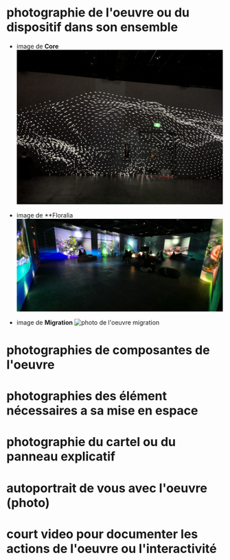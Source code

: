 # photographie de l'oeuvre ou du dispositif dans son ensemble
- image de **Core**
![photo de l'oeuvre core](image_portail_core_.JPG)

- image de **Floralia
![photo de l'oeuvre floralia](image_portail_floralia.JPG)

- image de **Migration**
![photo de l'oeuvre migration](image_portail_migration.jpeg)
# photographies de composantes de l'oeuvre

# photographies des élément nécessaires a sa mise en espace

# photographie du cartel ou du panneau explicatif

# autoportrait de vous avec l'oeuvre (photo)

# court video pour documenter les actions de l'oeuvre ou l'interactivité
